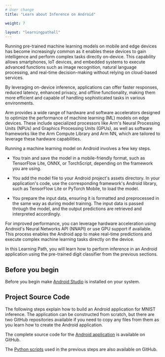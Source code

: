 ```yaml
---
# User change
title: "Learn about Inference on Android"

weight: 7

layout: "learningpathall"
---
```


Running pre-trained machine learning models on mobile and edge devices has become increasingly common as it enables these devices to gain intelligence and perform complex tasks directly on-device. This capability allows smartphones, IoT devices, and embedded systems to execute advanced functions such as image recognition, natural language processing, and real-time decision-making without relying on cloud-based services. 

By leveraging on-device inference, applications can offer faster responses, reduced latency, enhanced privacy, and offline functionality, making them more efficient and capable of handling sophisticated tasks in various environments.

Arm provides a wide range of hardware and software accelerators designed to optimize the performance of machine learning (ML) models on edge devices. These include specialized processors like Arm's Neural Processing Units (NPUs) and Graphics Processing Units (GPUs), as well as software frameworks like the Arm Compute Library and Arm NN, which are tailored to leverage these hardware capabilities. 

Running a machine learning model on Android involves a few key steps. 

* You train and save the model in a mobile-friendly format, such as TensorFlow Lite, ONNX, or TorchScript, depending on the framework you are using. 

* You add the model file to your Android project's assets directory. In your application's code, use the corresponding framework's Android library, such as TensorFlow Lite or PyTorch Mobile, to load the model. 

* You prepare the input data, ensuring it is formatted and preprocessed in the same way as during model training. The input data is passed through the model, and the output predictions are retrieved and interpreted accordingly.

For improved performance, you can leverage hardware acceleration using Android's Neural Networks API (NNAPI) or use GPU support if available. This process enables the Android app to make real-time predictions and execute complex machine learning tasks directly on the device.

In this Learning Path, you will learn how to perform inference in an Android application using the pre-trained digit classifier from the previous sections. 

## Before you begin

Before you begin make [Android Studio](https://developer.android.com/studio/install) is installed on your system.

## Project Source Code

The following steps explain how to build an Android application for MNIST inference. The application can be constructed from scratch, but there are two GitHub repositories available if you need to copy any files from them as you learn how to create the Android application. 

The complete source code for the [Android application](https://github.com/dawidborycki/Arm.PyTorch.MNIST.Inference.git) is available on GitHub. 

The [Python scripts](https://github.com/dawidborycki/Arm.PyTorch.MNIST.Inference.Python.git) used in the previous steps are also available on GitHub.
